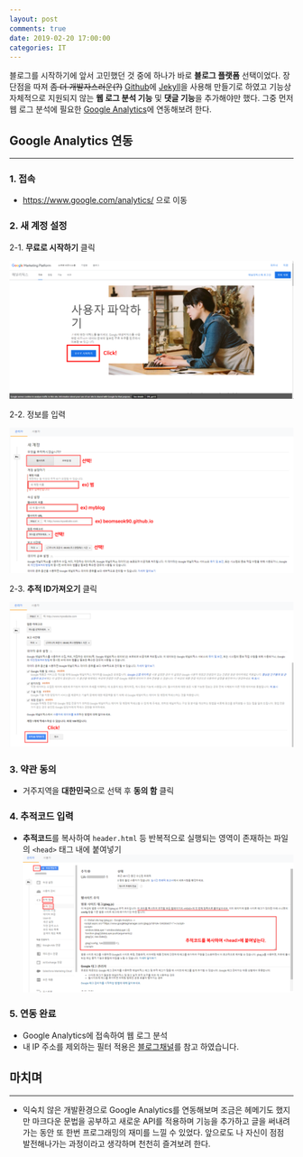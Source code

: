 ```yaml
---
layout: post
comments: true
date: 2019-02-20 17:00:00
categories: IT
---
```


블로그를 시작하기에 앞서 고민했던 것 중에 하나가 바로 **블로그 플랫폼** 선택이었다. 장단점을 따져 ~~좀 더 개발자스러운(?)~~ [Github](https://github.com/)에 [Jekyll](https://jekyllrb.com/)을 사용해 만들기로 하였고
기능상 자체적으로 지원되지 않는 **웹 로그 분석 기능** 및 **댓글 기능**을 추가해야만 했다.
그중 먼저 웹 로그 분석에 필요한 [Google Analytics](https://www.google.com/analytics/)에 연동해보려 한다.


## Google Analytics 연동
---
### 1. 접속
* <https://www.google.com/analytics/> 으로 이동

### 2. 새 계정 설정  
2-1. **무료로 시작하기** 클릭

![GA_join](/images/2019-02-20/GA_join.png)

2-2. 정보를 입력

![GA_join2](/images/2019-02-20/GA_join2.png)

2-3. **추적 ID가져오기** 클릭

![GA_join3](/images/2019-02-20/GA_join3.png)

### 3. 약관 동의
* 거주지역을  **대한민국**으로 선택 후 **동의 함** 클릭

### 4. 추적코드 입력
* **추적코드**를 복사하여 `header.html` 등 반복적으로 실행되는 영역이 존재하는 파일의 `<head>` 태그 내에 붙여넣기  
![GA_join4](/images/2019-02-20/GA_join4.png)

### 5. 연동 완료
* Google Analytics에 접속하여 웹 로그 분석
* 내 IP 주소를 제외하는 필터 적용은 [블로그채널](https://blogchannel.tistory.com/263?category=620429)를 참고 하였습니다.  


## 마치며
---
* 익숙치 않은 개발환경으로 Google Analytics를 연동해보며 조금은 헤메기도 했지만 마크다운 문법을 공부하고 새로운 API를 적용하며 기능을 추가하고 글을 써내려가는 동안 또 한번 프로그래밍의 재미를 느낄 수 있었다. 앞으로도 나 자신이 점점 발전해나가는 과정이라고 생각하며 천천히 즐겨보려 한다.